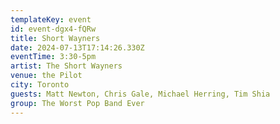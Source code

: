 ```yaml
---
templateKey: event
id: event-dgx4-fQRw
title: Short Wayners
date: 2024-07-13T17:14:26.330Z
eventTime: 3:30-5pm
artist: The Short Wayners
venue: the Pilot
city: Toronto
guests: Matt Newton, Chris Gale, Michael Herring, Tim Shia
group: The Worst Pop Band Ever
---
```

